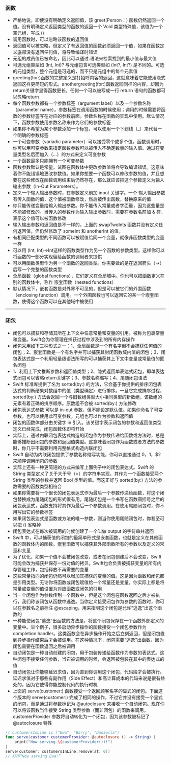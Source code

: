 ### 函数
- 严格地说，即使没有明确定义返回值，该 greet(Person：) 函数仍然返回一个值。没有明确定义返回类型的函数的返回一个 Void 类型特殊值，该值为一个空元组，写成 ()
- 调用函数时，可以忽略该函数的返回值
- 返回值可以被忽略，但定义了有返回值的函数必须返回一个值，如果在函数定义底部没有返回任何值，将导致编译时错误
- 元组的成员值已被命名，因此可以通过.语法来检索找到的最小值与最大值
- 可选元组类型如 (Int, Int)? 与元组包含可选类型如 (Int?, Int?) 是不同的。可选的元组类型，整个元组是可选的，而不只是元组中的每个元素值
- greeting(for:)函数的完整定义是打招呼内容的返回，这就意味着它能使用隐式返回这样更简短的形式。anothergreeting(for:)函数返回同样的内容，却因为return关键字显得函数更长。任何一个可以被写成一行 return 语句的函数都可以忽略return
- 每个函数参数都有一个参数标签（argument label）以及一个参数名称（parameter name）。参数标签在调用函数的时候使用；调用的时候需要将函数的参数标签写在对应的参数前面。参数名称在函数的实现中使用。默认情况下，函数参数使用参数名称来作为它们的参数标签
- 如果你不希望为某个参数添加一个标签，可以使用一个下划线（_）来代替一个明确的参数标签
- 一个可变参数（variadic parameter）可以接受零个或多个值。函数调用时，你可以用可变参数来指定函数参数可以被传入不确定数量的输入值。通过在变量类型名后面加入（...）的方式来定义可变参数
- 一个函数最多只能拥有一个可变参数
- 函数参数默认是常量。试图在函数体中更改参数值将会导致编译错误。这意味着你不能错误地更改参数值。如果你想要一个函数可以修改参数的值，并且想要在这些修改在函数调用结束后仍然存在，那么就应该把这个参数定义为输入输出参数（In-Out Parameters）。
- 定义一个输入输出参数时，在参数定义前加 inout 关键字。一个 输入输出参数有传入函数的值，这个值被函数修改，然后被传出函数，替换原来的值
- 你只能传递变量给输入输出参数。你不能传入常量或者字面量，因为这些量是不能被修改的。当传入的参数作为输入输出参数时，需要在参数名前加 & 符，表示这个值可以被函数修改
- 输入输出参数和返回值是不一样的。上面的 swapTwoInts 函数并没有定义任何返回值，但仍然修改了 someInt 和 anotherInt 的值。
- 有相同匹配类型的不同函数可以被赋值给同一个变量，就像非函数类型的变量一样
- 可以用 (Int, Int)->Int这样的函数类型作为另一个函数的参数类型。这样你可以将函数的一部分实现留给函数的调用者来提供
- 可以用函数类型作为另一个函数的返回类型。你需要做的是在返回箭头（->）后写一个完整的函数类型
- 全局函数（global functions），它们定义在全局域中。你也可以把函数定义在别的函数体中，称作 嵌套函数（nested functions）
- 默认情况下，嵌套函数是对外界不可见的，但是可以被它们的外围函数（enclosing function）调用。一个外围函数也可以返回它的某一个嵌套函数，使得这个函数可以在其他域中被使用
----
### 闭包
- 闭包可以捕获和存储其所在上下文中任意常量和变量的引用。被称为包裹常量和变量。Swift会为你管理在捕获过程中涉及到的所有内存操作
- 闭包采用如下三种形式之一：1、全局函数是一个有名字但不会捕获任何值的闭包；2、嵌套函数是一个有名字并可以捕获其封闭函数域内值的闭包；3、闭包表达式是一个利用轻量级语法所写的可以捕获其上下文中变量或常量值的匿名闭包
- 1、利用上下文推断参数和返回值类型；2、隐式返回单表达式闭包，即单表达式闭包可以省略return关键字；3、参数名称缩写；4、尾随闭包语法
- Swift 标准库提供了名为 sorted(by:) 的方法，它会基于你提供的排序闭包表达式的判断结果对数组中的值（类型确定）进行排序。一旦它完成排序过程，sorted(by:) 方法会返回一个与旧数组类型大小相同类型的新数组，该数组的元素有着正确的排序顺序。原数组不会被 sorted(by:) 方法修改
- 闭包表达式参数 可以是 in-out 参数，但不能设定默认值。如果你命名了可变参数，也可以使用此可变参数。元组也可以作为参数和返回值
- 闭包的函数体部分由关键字 in 引入。该关键字表示闭包的参数和返回值类型定义已经完成，闭包函数体即将开始
- 实际上，通过内联闭包表达式构造的闭包作为参数传递给函数或方法时，总是能够推断出闭包的参数和返回值类型。这意味着闭包作为函数或者方法的参数时，你几乎不需要利用完整格式构造内联闭包
- Swift 自动为内联闭包提供了参数名称缩写功能，你可以直接通过 $0，$1，$2 来顺序调用闭包的参数
- 实际上还有一种更简短的方式来编写上面例子中的闭包表达式。Swift 的 String 类型定义了关于大于号（>）的字符串实现，其作为一个函数接受两个 String 类型的参数并返回 Bool 类型的值。而这正好与 sorted(by:) 方法的参数需要的函数类型相符合
- 如果你需要将一个很长的闭包表达式作为最后一个参数传递给函数，将这个闭包替换成为尾随闭包的形式很有用。尾随闭包是一个书写在函数圆括号之后的闭包表达式，函数支持将其作为最后一个参数调用。在使用尾随闭包时，你不用写出它的参数标签
- 如果闭包表达式是函数或方法的唯一参数，则当你使用尾随闭包时，你甚至可以把 () 省略掉
- 闭包表达式在每次被调用的时候创建了一个叫做 output 的字符串并返回
- Swift 中，可以捕获值的闭包的最简单形式是嵌套函数，也就是定义在其他函数的函数体内的函数。嵌套函数可以捕获其外部函数所有的参数以及定义的常量和变量
- 为了优化，如果一个值不会被闭包改变，或者在闭包创建后不会改变，Swift 可能会改为捕获并保存一份对值的拷贝。Swift也会负责被捕获变量的所有内存管理工作，包括释放不再需要的变量
- 这些常量指向的闭包仍然可以增加其捕获的变量的值。这是因为函数和闭包都是引用类型。无论你将函数或闭包赋值给一个常量还是变量，你实际上都是将常量或变量的值设置为对应函数或闭包的引用
- 当一个闭包作为参数传到一个函数中，但是这个闭包在函数返回之后才被执行，我们称该闭包从函数中逃逸。当你定义接受闭包作为参数的函数时，你可以在参数名之前标注 @escaping，用来指明这个闭包是允许“逃逸”出这个函数的
- 一种能使闭包“逃逸”出函数的方法是，将这个闭包保存在一个函数外部定义的变量中。举个例子，很多启动异步操作的函数接受一个闭包参数作为 completion handler。这类函数会在异步操作开始之后立刻返回，但是闭包直到异步操作结束后才会被调用。在这种情况下，闭包需要“逃逸”出函数，因为闭包需要在函数返回之后被调用
- 自动闭包是一种自动创建的闭包，用于包装传递给函数作为参数的表达式。这种闭包不接受任何参数，当它被调用的时候，会返回被包装在其中的表达式的值
- 自动闭包让你能够延迟求值，因为直到你调用这个闭包，代码段才会被执行。延迟求值对于那些有副作用（Side Effect）和高计算成本的代码来说是很有益处的，因为它使得你能控制代码的执行时机
- 上面的 serve(customer:) 函数接受一个返回顾客名字的显式的闭包。下面这个版本的 serve(customer:) 完成了相同的操作，不过它并没有接受一个显式的闭包，而是通过将参数标记为 @autoclosure 来接收一个自动闭包。现在你可以将该函数当作接受 String 类型参数（而非闭包）的函数来调用。customerProvider 参数将自动转化为一个闭包，因为该参数被标记了 @autoclosure 特性
```Swift
// customersInLine is ["Ewa", "Barry", "Daniella"]
func serve(customer customerProvider: @autoclosure () -> String) {
    print("Now serving \(customerProvider())!")
}
serve(customer: customersInLine.remove(at: 0))
// 打印“Now serving Ewa!”
```